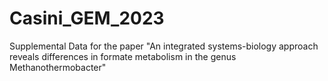 # Casini_GEM_2023
Supplemental Data for the paper "An integrated systems-biology approach reveals differences in formate metabolism in the genus Methanothermobacter"
